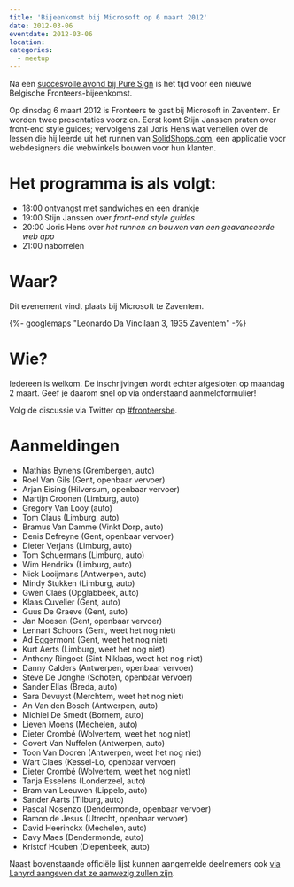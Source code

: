 ```yaml
---
title: 'Bijeenkomst bij Microsoft op 6 maart 2012'
date: 2012-03-06
eventdate: 2012-03-06
location:
categories:
  - meetup
---
```


Na een [succesvolle avond bij Pure Sign](/bijeenkomsten/2012/pure-sign) is het tijd voor een nieuwe Belgische Fronteers-bijeenkomst.

Op dinsdag 6 maart 2012 is Fronteers te gast bij Microsoft in Zaventem. Er worden twee presentaties voorzien. Eerst komt Stijn Janssen praten over front-end style guides; vervolgens zal Joris Hens wat vertellen over de lessen die hij leerde uit het runnen van [SolidShops.com](http://solidshops.com/), een applicatie voor webdesigners die webwinkels bouwen voor hun klanten.

# Het programma is als volgt:

- 18:00 ontvangst met sandwiches en een drankje
- 19:00 Stijn Janssen over _front-end style guides_
- 20:00 Joris Hens over _het runnen en bouwen van een geavanceerde web app_
- 21:00 naborrelen

# Waar?

Dit evenement vindt plaats bij Microsoft te Zaventem.

{%- googlemaps "Leonardo Da Vincilaan 3, 1935 Zaventem" -%}

# Wie?

Iedereen is welkom. De inschrijvingen wordt echter afgesloten op maandag 2 maart. Geef je daarom snel op via onderstaand aanmeldformulier!

Volg de discussie via Twitter op [#fronteersbe](https://twitter.com/search?q=%23fronteersbe).

# Aanmeldingen

- Mathias Bynens (Grembergen, auto)
- Roel Van Gils (Gent, openbaar vervoer)
- Arjan Eising (Hilversum, openbaar vervoer)
- Martijn Croonen (Limburg, auto)
- Gregory Van Looy (auto)
- Tom Claus (Limburg, auto)
- Bramus Van Damme (Vinkt Dorp, auto)
- Denis Defreyne (Gent, openbaar vervoer)
- Dieter Verjans (Limburg, auto)
- Tom Schuermans (Limburg, auto)
- Wim Hendrikx (Limburg, auto)
- Nick Looijmans (Antwerpen, auto)
- Mindy Stukken (Limburg, auto)
- Gwen Claes (Opglabbeek, auto)
- Klaas Cuvelier (Gent, auto)
- Guus De Graeve (Gent, auto)
- Jan Moesen (Gent, openbaar vervoer)
- Lennart Schoors (Gent, weet het nog niet)
- Ad Eggermont (Gent, weet het nog niet)
- Kurt Aerts (Limburg, weet het nog niet)
- Anthony Ringoet (Sint-Niklaas, weet het nog niet)
- Danny Calders (Antwerpen, openbaar vervoer)
- Steve De Jonghe (Schoten, openbaar vervoer)
- Sander Elias (Breda, auto)
- Sara Devuyst (Merchtem, weet het nog niet)
- An Van den Bosch (Antwerpen, auto)
- Michiel De Smedt (Bornem, auto)
- Lieven Moens (Mechelen, auto)
- Dieter Crombé (Wolvertem, weet het nog niet)
- Govert Van Nuffelen (Antwerpen, auto)
- Toon Van Dooren (Antwerpen, weet het nog niet)
- Wart Claes (Kessel-Lo, openbaar vervoer)
- Dieter Crombé (Wolvertem, weet het nog niet)
- Tanja Esselens (Londerzeel, auto)
- Bram van Leeuwen (Lippelo, auto)
- Sander Aarts (Tilburg, auto)
- Pascal Nosenzo (Dendermonde, openbaar vervoer)
- Ramon de Jesus (Utrecht, openbaar vervoer)
- David Heerinckx (Mechelen, auto)
- Davy Maes (Dendermonde, auto)
- Kristof Houben (Diepenbeek, auto)

Naast bovenstaande officiële lijst kunnen aangemelde deelnemers ook [via Lanyrd aangeven dat ze aanwezig zullen zijn](http://lanyrd.com/2012/fronteersbe-microsoft/).
